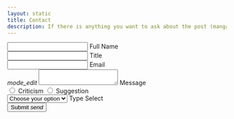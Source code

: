 ```yaml
---
layout: static
title: Contact
description: If there is anything you want to ask about the post (manga - manhua - manhwa). <br/> Please complete the form below.
---
```

<div class="row">
    <form class="col s12">
        <div class="row">
            <div class="input-field col s6">
                <input id="full_name" type="text" class="validate">
                <label for="full_name">Full Name</label>
            </div>
            <div class="input-field col s6">
                <input id="title" type="text" class="validate">
                <label for="title">Title</label>
            </div>
        </div>
        <div class="row">
            <div class="input-field col s12">
                <input id="email" type="email" class="validate">
                <label for="email">Email</label>
            </div>
        </div>
        <div class="row">
            <div class="input-field col s12">
                <i class="material-icons prefix">mode_edit</i>
                <textarea id="msg" class="materialize-textarea"></textarea>
                <label for="msg">Message</label>
            </div>
        </div>
        <div class="row">
            <div class="input-field col s6">
                <input name="group1" type="radio" id="criticism" />
                <label for="criticism">Criticism</label>
                <input name="group1" type="radio" id="suggestion" />
                <label for="suggestion">Suggestion</label>
            </div>
            <div class="input-field col s6">
                <select>
                    <option value="" disabled selected>Choose your option</option>
                    <option value="1">Manga</option>
                    <option value="2">Manhua</option>
                    <option value="3">Manhwa</option>
                </select>
                <label>Type Select</label>
            </div>
        </div>
        <div class="row">
            <div class="col s12">
                <button class="btn waves-effect waves-light" type="submit" name="send" value="form">Submit
                    <i class="material-icons right">send</i>
                </button>
            </div>
        </div>
    </form>
</div>